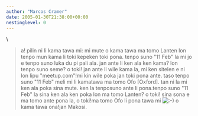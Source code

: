 ```yaml
---
author: "Marcos Cramer"
date: 2005-01-30T21:38:00+00:00
nestinglevel: 0
---
```

\
> a! pilin ni li kama tawa mi: mi mute o kama tawa ma tomo Lanten lon
> tenpo mun kama li toki kepeken toki pona. tenpo suno "11 Feb" la mi
> jo e tenpo suno luka du pi pali ala. jan ante li ken ala ken kama?
> lon tenpo suno seme? o toki! jan ante li wile kama la, mi ken
> sitelen e ni lon lipu "meetup.com"!mi kin wile poka jan toki pona ante. taso tenpo suno "11 Feb" meli mi li kamatawa ma tomo Ofo \[Oxford\]. tan ni la mi ken ala poka sina mute. ken la tenposuno ante li pona.tenpo suno "11 Feb" la sina ken ala ken poka lon ma tomo Lanten? o toki!
> sina sona e ma tomo ante pona la, o toki!ma tomo Ofo li pona tawa mi ![:-)](images/smilies/icon_e_smile.gif "Smile") o kama tawa ona!jan Makosi.
